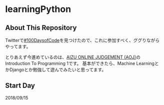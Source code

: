 # learningPython

## About This Repository
Twitterで[#100DaysofCode](https://twitter.com/hashtag/100DaysOfCode?src=hash)を見つけたので、これに参加すべく、ググりながらやってます。

とりあえず今進めているのは、[AIZU ONLINE JUDGEMENT (AOJ)](https://onlinejudge.u-aizu.ac.jp/home)のIntroduction To Programming 1です。
基本ができたら、Machine LearningとかDjangoとか勉強して遊んでみたいと思ってます。

## Start Day
2018/09/15

